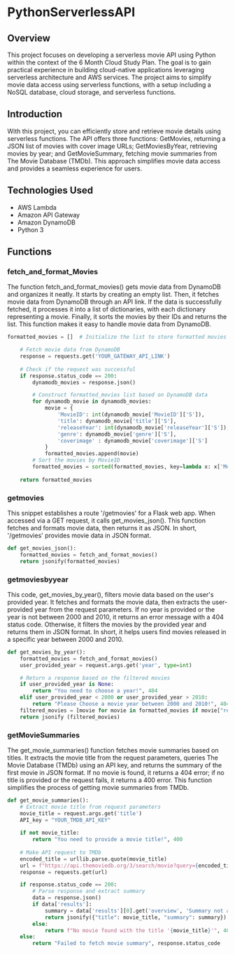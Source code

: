 # PythonServerlessAPI

## Overview 
This project focuses on developing a serverless movie API using Python within the context of the 6 Month Cloud Study Plan. The goal is to gain practical experience in building cloud-native applications leveraging serverless architecture and AWS services. The project aims to simplify movie data access using serverless functions, with a setup including a NoSQL database, cloud storage, and serverless functions.

## Introduction

With this project, you can efficiently store and retrieve movie details using serverless functions. The API offers three functions: GetMovies, returning a JSON list of movies with cover image URLs; GetMoviesByYear, retrieving movies by year; and GetMovieSummary, fetching movie summaries from The Movie Database (TMDb). This approach simplifies movie data access and provides a seamless experience for users.

## Technologies Used
- AWS Lambda
- Amazon API Gateway
- Amazon DynamoDB
- Python 3

## Functions

### fetch_and_format_Movies
The function fetch_and_format_movies() gets movie data from DynamoDB and organizes it neatly. It starts by creating an empty list. Then, it fetches movie data from DynamoDB through an API link. If the data is successfully fetched, it processes it into a list of dictionaries, with each dictionary representing a movie. Finally, it sorts the movies by their IDs and returns the list. This function makes it easy to handle movie data from DynamoDB.

```python
formatted_movies = []  # Initialize the list to store formatted movies

    # Fetch movie data from DynamoDB
    response = requests.get('YOUR_GATEWAY_API_LINK')
    
    # Check if the request was successful
    if response.status_code == 200:
        dynamodb_movies = response.json()

        # Construct formatted_movies list based on DynamoDB data
        for dynamodb_movie in dynamodb_movies:
            movie = {
                'MovieID': int(dynamodb_movie['MovieID']['S']),
                'title': dynamodb_movie['title']['S'],
                'releaseYear': int(dynamodb_movie['releaseYear']['S']),
                'genre': dynamodb_movie['genre']['S'],
                'coverimage' : dynamodb_movie['coverimage']['S']
            }
            formatted_movies.append(movie)
        # Sort the movies by MovieID
        formatted_movies = sorted(formatted_movies, key=lambda x: x['MovieID'])
        
    return formatted_movies
```
###  getmovies

This snippet establishes a route '/getmovies' for a Flask web app. When accessed via a GET request, it calls get_movies_json(). This function fetches and formats movie data, then returns it as JSON. In short, '/getmovies' provides movie data in JSON format.
```python
def get_movies_json():
    formatted_movies = fetch_and_format_movies()
    return jsonify(formatted_movies) 
```
### getmoviesbyyear

This code, get_movies_by_year(), filters movie data based on the user's provided year. It fetches and formats the movie data, then extracts the user-provided year from the request parameters. If no year is provided or the year is not between 2000 and 2010, it returns an error message with a 404 status code. Otherwise, it filters the movies by the provided year and returns them in JSON format. In short, it helps users find movies released in a specific year between 2000 and 2010.
```python
def get_movies_by_year():
    formatted_movies = fetch_and_format_movies()
    user_provided_year = request.args.get('year', type=int)

    # Return a response based on the filtered movies
    if user_provided_year is None:
        return "You need to choose a year!", 404
    elif user_provided_year < 2000 or user_provided_year > 2010:
        return "Please Choose a movie year between 2000 and 2010!", 404
    filtered_movies = [movie for movie in formatted_movies if movie["releaseYear"] == user_provided_year]
    return jsonify (filtered_movies)

```
### getMovieSummaries

The get_movie_summaries() function fetches movie summaries based on titles. It extracts the movie title from the request parameters, queries The Movie Database (TMDb) using an API key, and returns the summary of the first movie in JSON format. If no movie is found, it returns a 404 error; if no title is provided or the request fails, it returns a 400 error. This function simplifies the process of getting movie summaries from TMDb.

```python
def get_movie_summaries():
    # Extract movie title from request parameters
    movie_title = request.args.get('title')
    API_key = "YOUR_TMDB_API_KEY"
    
    if not movie_title:
        return "You need to provide a movie title!", 400
        
    # Make API request to TMDb
    encoded_title = urllib.parse.quote(movie_title)
    url = f"https://api.themoviedb.org/3/search/movie?query={encoded_title}&include_adult=false&language=en-US&page=1&api_key={API_key}"
    response = requests.get(url)

    if response.status_code == 200:
        # Parse response and extract summary
        data = response.json()
        if data['results']:
            summary = data['results'][0].get('overview', 'Summary not available')
            return jsonify({"title": movie_title, "summary": summary})
        else:
            return f"No movie found with the title '{movie_title}'", 404
    else:
        return "Failed to fetch movie summary", response.status_code
```
